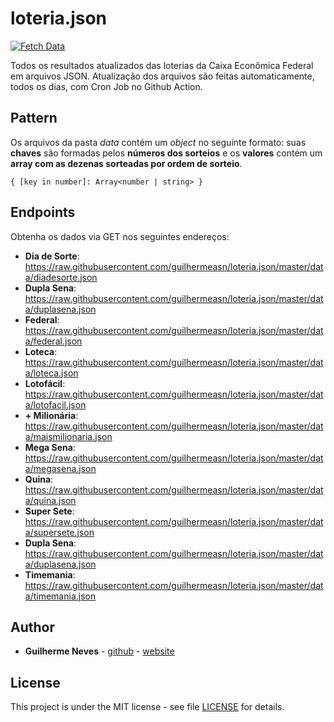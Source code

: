 # loteria.json

[![Fetch Data](https://github.com/guilhermeasn/loteria.json/actions/workflows/fetchdata.yml/badge.svg)](https://github.com/guilhermeasn/loteria.json/actions/workflows/fetchdata.yml)

Todos os resultados atualizados das loterias da Caixa Econômica Federal em arquivos JSON. Atualização dos arquivos são feitas automaticamente, todos os dias, com Cron Job no Github Action.

## Pattern

Os arquivos da pasta *data* contém um *object* no seguinte formato: suas **chaves** são formadas pelos **números dos sorteios** e os **valores** contém um **array com as dezenas sorteadas por ordem de sorteio**.

```
{ [key in number]: Array<number | string> }
```

## Endpoints

Obtenha os dados via GET nos seguintes endereços:

 - **Dia de Sorte**: https://raw.githubusercontent.com/guilhermeasn/loteria.json/master/data/diadesorte.json
 - **Dupla Sena**: https://raw.githubusercontent.com/guilhermeasn/loteria.json/master/data/duplasena.json
 - **Federal**: https://raw.githubusercontent.com/guilhermeasn/loteria.json/master/data/federal.json
 - **Loteca**: https://raw.githubusercontent.com/guilhermeasn/loteria.json/master/data/loteca.json
 - **Lotofácil**: https://raw.githubusercontent.com/guilhermeasn/loteria.json/master/data/lotofacil.json
 - **+ Milionária**: https://raw.githubusercontent.com/guilhermeasn/loteria.json/master/data/maismilionaria.json
 - **Mega Sena**: https://raw.githubusercontent.com/guilhermeasn/loteria.json/master/data/megasena.json
 - **Quina**: https://raw.githubusercontent.com/guilhermeasn/loteria.json/master/data/quina.json
 - **Super Sete**: https://raw.githubusercontent.com/guilhermeasn/loteria.json/master/data/supersete.json
 - **Dupla Sena**: https://raw.githubusercontent.com/guilhermeasn/loteria.json/master/data/duplasena.json
 - **Timemania**: https://raw.githubusercontent.com/guilhermeasn/loteria.json/master/data/timemania.json

## Author

* **Guilherme Neves** - [github](https://github.com/guilhermeasn/) - [website](https://gn.dev.br/)

## License

This project is under the MIT license - see file [LICENSE](https://github.com/guilhermeasn/loteria.json/blob/master/LICENSE) for details.
